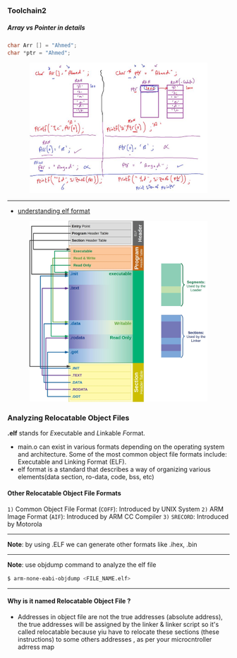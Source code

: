 ### Toolchain2

##### Array vs Pointer in details

```c
char Arr [] = "Ahmed";
char *ptr = "Ahmed";
```

<p align="center">
  <img width="80%" height="50%" src="../imgs/toolchain3.JPG">
</p>

---

- [understanding elf format ](https://ics.uci.edu/~aburtsev/238P/hw/hw3-elf/hw3-elf.html#top)

<p align="center">
  <img width="80%" height="50%" src="../imgs/typical_elf.jpg">
</p>

### Analyzing **Relocatable Object Files**

**.elf** stands for *E*xecutable and *L*inkable *F*ormat.

- main.o can exist in various formats depending on the operating system and architecture. Some of the most common object file formats include: Executable and Linking Format (ELF).
- elf format is a standard that describes a way of organizing various elements(data section, ro-data, code, bss, etc)

#### Other Relocatable Object File Formats

`1)` Common Object File Format (`COFF`): Introduced by UNIX System
`2)` ARM Image Format (`AIF`): Introduced by ARM CC Compiler
`3)` `SRECORD`: Introduced by Motorola

---

**Note**: by using .ELF we can generate other formats like .ihex, .bin

---

**Note**: use objdump command to analyze the elf file

```bash
$ arm-none-eabi-objdump <FILE_NAME.elf>
```

---

#### Why is it named Relocatable Object File ?

- Addresses in object file are not the true addresses (absolute address), the true addresses will be assigned by the linker & linker script so it's called relocatable because yiu have to relocate these sections (these instructions) to some others addresses , as per your microcntroller adrress map
